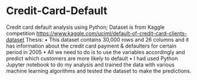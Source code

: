 # Credit-Card-Default
Credit card default analysis using Python;
Dataset is from Kaggle competition https://www.kaggle.com/uciml/default-of-credit-card-clients-dataset
Thesis:
•	This dataset contains 30,000 rows and 26 columns and it has information about the credit card payment & defaulters for certain period in 2005 
•	All we need to do is to use the variables accordingly and predict which customers are more likely to default
•	I had used Python Jupyter notebook to do my analysis and trained the data with various machine learning algorithms and tested the dataset to make the predictions.
